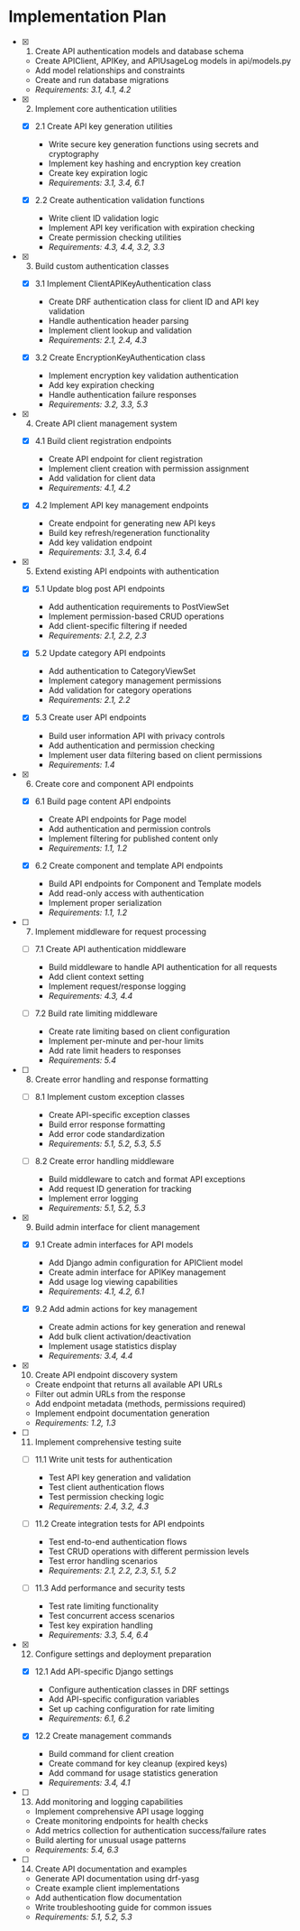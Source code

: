 # Implementation Plan

- [x] 1. Create API authentication models and database schema
  - Create APIClient, APIKey, and APIUsageLog models in api/models.py
  - Add model relationships and constraints
  - Create and run database migrations
  - _Requirements: 3.1, 4.1, 4.2_

- [x] 2. Implement core authentication utilities
  - [x] 2.1 Create API key generation utilities
    - Write secure key generation functions using secrets and cryptography
    - Implement key hashing and encryption key creation
    - Create key expiration logic
    - _Requirements: 3.1, 3.4, 6.1_

  - [x] 2.2 Create authentication validation functions
    - Write client ID validation logic
    - Implement API key verification with expiration checking
    - Create permission checking utilities
    - _Requirements: 4.3, 4.4, 3.2, 3.3_

- [x] 3. Build custom authentication classes
  - [x] 3.1 Implement ClientAPIKeyAuthentication class
    - Create DRF authentication class for client ID and API key validation
    - Handle authentication header parsing
    - Implement client lookup and validation
    - _Requirements: 2.1, 2.4, 4.3_

  - [x] 3.2 Create EncryptionKeyAuthentication class
    - Implement encryption key validation authentication
    - Add key expiration checking
    - Handle authentication failure responses
    - _Requirements: 3.2, 3.3, 5.3_

- [x] 4. Create API client management system
  - [x] 4.1 Build client registration endpoints
    - Create API endpoint for client registration
    - Implement client creation with permission assignment
    - Add validation for client data
    - _Requirements: 4.1, 4.2_

  - [x] 4.2 Implement API key management endpoints
    - Create endpoint for generating new API keys
    - Build key refresh/regeneration functionality
    - Add key validation endpoint
    - _Requirements: 3.1, 3.4, 6.4_

- [x] 5. Extend existing API endpoints with authentication
  - [x] 5.1 Update blog post API endpoints
    - Add authentication requirements to PostViewSet
    - Implement permission-based CRUD operations
    - Add client-specific filtering if needed
    - _Requirements: 2.1, 2.2, 2.3_

  - [x] 5.2 Update category API endpoints
    - Add authentication to CategoryViewSet
    - Implement category management permissions
    - Add validation for category operations
    - _Requirements: 2.1, 2.2_

  - [x] 5.3 Create user API endpoints
    - Build user information API with privacy controls
    - Add authentication and permission checking
    - Implement user data filtering based on client permissions
    - _Requirements: 1.4_

- [x] 6. Create core and component API endpoints
  - [x] 6.1 Build page content API endpoints
    - Create API endpoints for Page model
    - Add authentication and permission controls
    - Implement filtering for published content only
    - _Requirements: 1.1, 1.2_

  - [x] 6.2 Create component and template API endpoints
    - Build API endpoints for Component and Template models
    - Add read-only access with authentication
    - Implement proper serialization
    - _Requirements: 1.1, 1.2_

- [ ] 7. Implement middleware for request processing
  - [ ] 7.1 Create API authentication middleware
    - Build middleware to handle API authentication for all requests
    - Add client context setting
    - Implement request/response logging
    - _Requirements: 4.3, 4.4_

  - [ ] 7.2 Build rate limiting middleware
    - Create rate limiting based on client configuration
    - Implement per-minute and per-hour limits
    - Add rate limit headers to responses
    - _Requirements: 5.4_

- [ ] 8. Create error handling and response formatting
  - [ ] 8.1 Implement custom exception classes
    - Create API-specific exception classes
    - Build error response formatting
    - Add error code standardization
    - _Requirements: 5.1, 5.2, 5.3, 5.5_

  - [ ] 8.2 Create error handling middleware
    - Build middleware to catch and format API exceptions
    - Add request ID generation for tracking
    - Implement error logging
    - _Requirements: 5.1, 5.2, 5.3_

- [x] 9. Build admin interface for client management
  - [x] 9.1 Create admin interfaces for API models
    - Add Django admin configuration for APIClient model
    - Create admin interface for APIKey management
    - Add usage log viewing capabilities
    - _Requirements: 4.1, 4.2, 6.1_

  - [x] 9.2 Add admin actions for key management
    - Create admin actions for key generation and renewal
    - Add bulk client activation/deactivation
    - Implement usage statistics display
    - _Requirements: 3.4, 4.4_

- [x] 10. Create API endpoint discovery system
  - Create endpoint that returns all available API URLs
  - Filter out admin URLs from the response
  - Add endpoint metadata (methods, permissions required)
  - Implement endpoint documentation generation
  - _Requirements: 1.2, 1.3_

- [ ] 11. Implement comprehensive testing suite
  - [ ] 11.1 Write unit tests for authentication
    - Test API key generation and validation
    - Test client authentication flows
    - Test permission checking logic
    - _Requirements: 2.4, 3.2, 4.3_

  - [ ] 11.2 Create integration tests for API endpoints
    - Test end-to-end authentication flows
    - Test CRUD operations with different permission levels
    - Test error handling scenarios
    - _Requirements: 2.1, 2.2, 2.3, 5.1, 5.2_

  - [ ] 11.3 Add performance and security tests
    - Test rate limiting functionality
    - Test concurrent access scenarios
    - Test key expiration handling
    - _Requirements: 3.3, 5.4, 6.4_

- [x] 12. Configure settings and deployment preparation
  - [x] 12.1 Add API-specific Django settings
    - Configure authentication classes in DRF settings
    - Add API-specific configuration variables
    - Set up caching configuration for rate limiting
    - _Requirements: 6.1, 6.2_

  - [x] 12.2 Create management commands
    - Build command for client creation
    - Create command for key cleanup (expired keys)
    - Add command for usage statistics generation
    - _Requirements: 3.4, 4.1_

- [ ] 13. Add monitoring and logging capabilities
  - Implement comprehensive API usage logging
  - Create monitoring endpoints for health checks
  - Add metrics collection for authentication success/failure rates
  - Build alerting for unusual usage patterns
  - _Requirements: 5.4, 6.3_

- [ ] 14. Create API documentation and examples
  - Generate API documentation using drf-yasg
  - Create example client implementations
  - Add authentication flow documentation
  - Write troubleshooting guide for common issues
  - _Requirements: 5.1, 5.2, 5.3_